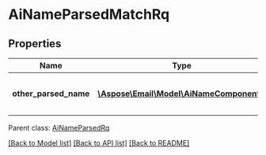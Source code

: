 # AiNameParsedMatchRq

## Properties
Name | Type | Description | Notes
------------ | ------------- | ------------- | -------------
**other_parsed_name** | [**\Aspose\Email\Model\AiNameComponent[]**](AiNameComponent.md) | Other parsed name to match | 

 Parent class: [AiNameParsedRq](AiNameParsedRq.md)

[[Back to Model list]](README.md#documentation-for-models) [[Back to API list]](README.md#documentation-for-api-endpoints) [[Back to README]](README.md)


